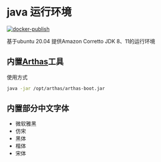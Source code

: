 # java 运行环境
[![docker-publish](https://github.com/zcx2001/myjdk/actions/workflows/docker-publish.yml/badge.svg)](https://github.com/zcx2001/myjdk/actions?query=workflow%3A%22Docker+Publish%22)  

基于ubuntu 20.04 提供Amazon Corretto JDK 8、11的运行环境  

## 内置[Arthas](https://arthas.aliyun.com/)工具  
使用方式
```bash
java -jar /opt/arthas/arthas-boot.jar
```

## 内置部分中文字体
* 微软雅黑
* 仿宋
* 黑体
* 楷体
* 宋体

